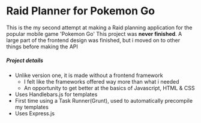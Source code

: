 # Raid Planner for Pokemon Go
This is the my second attempt at making a Raid planning application for the popular mobile game 'Pokemon Go'
This project was **never finished**. A large part of the frontend design was finished, but i moved on to other things before making the API
##### Project details
  * Unlike version one, it is made without a frontend framework 
    * I felt like the frameworks offered way more than what i needed
    * An opportunity to get better at the basics of Javascript, HTML & CSS
  * Uses Handlebars.js for templates
  * First time using a Task Runner(Grunt), used to automatically precompile my templates
  * Uses Express.js 
